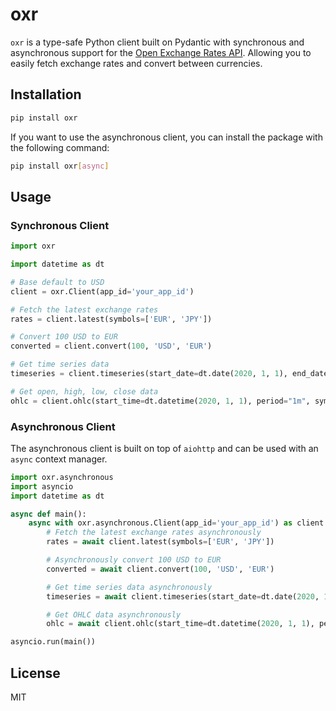# oxr

`oxr` is a type-safe Python client built on Pydantic with synchronous and asynchronous support for the [Open Exchange Rates API](https://openexchangerates.org/). Allowing you to easily fetch exchange rates and convert between currencies.


## Installation

```bash
pip install oxr
```

If you want to use the asynchronous client, you can install the package with the following command:

```bash
pip install oxr[async]
```

## Usage

### Synchronous Client

```python
import oxr

import datetime as dt

# Base default to USD
client = oxr.Client(app_id='your_app_id')

# Fetch the latest exchange rates
rates = client.latest(symbols=['EUR', 'JPY'])

# Convert 100 USD to EUR
converted = client.convert(100, 'USD', 'EUR')

# Get time series data
timeseries = client.timeseries(start_date=dt.date(2020, 1, 1), end_date=dt.date(2020, 1, 31), symbols=['EUR', 'JPY'])

# Get open, high, low, close data
ohlc = client.ohlc(start_time=dt.datetime(2020, 1, 1), period="1m", symbols=['EUR', 'JPY'])
```

### Asynchronous Client

The asynchronous client is built on top of `aiohttp` and can be used with an `async` context manager.

```python
import oxr.asynchronous
import asyncio
import datetime as dt

async def main():
    async with oxr.asynchronous.Client(app_id='your_app_id') as client:        
        # Fetch the latest exchange rates asynchronously
        rates = await client.latest(symbols=['EUR', 'JPY'])

        # Asynchronously convert 100 USD to EUR
        converted = await client.convert(100, 'USD', 'EUR')

        # Get time series data asynchronously
        timeseries = await client.timeseries(start_date=dt.date(2020, 1, 1), end_date=dt.date(2020, 1, 31), symbols=['EUR', 'JPY'])

        # Get OHLC data asynchronously
        ohlc = await client.ohlc(start_time=dt.datetime(2020, 1, 1), period="1m", symbols=['EUR', 'JPY'])

asyncio.run(main())
```

## License

MIT

